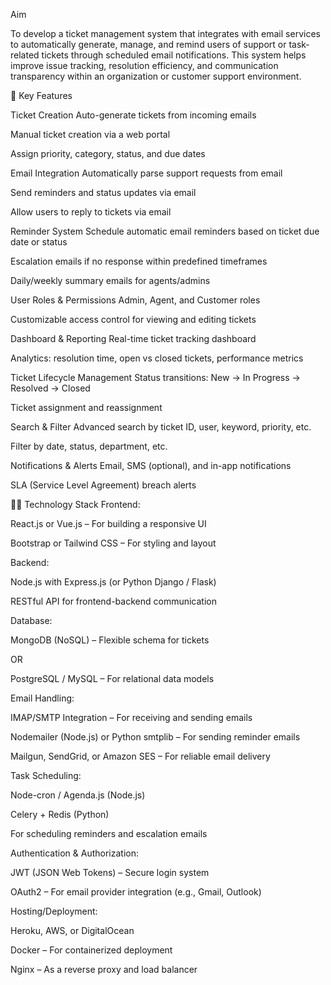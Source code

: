 Aim

To develop a ticket management system that integrates with email services to automatically generate, manage, and remind users of support or task-related tickets through scheduled email notifications. This system helps improve issue tracking, resolution efficiency, and communication transparency within an organization or customer support environment.

🌟 Key Features

Ticket Creation
Auto-generate tickets from incoming emails

Manual ticket creation via a web portal

Assign priority, category, status, and due dates

Email Integration
Automatically parse support requests from email

Send reminders and status updates via email

Allow users to reply to tickets via email

Reminder System
Schedule automatic email reminders based on ticket due date or status

Escalation emails if no response within predefined timeframes

Daily/weekly summary emails for agents/admins

User Roles & Permissions
Admin, Agent, and Customer roles

Customizable access control for viewing and editing tickets

Dashboard & Reporting
Real-time ticket tracking dashboard

Analytics: resolution time, open vs closed tickets, performance metrics

Ticket Lifecycle Management
Status transitions: New → In Progress → Resolved → Closed

Ticket assignment and reassignment

Search & Filter
Advanced search by ticket ID, user, keyword, priority, etc.

Filter by date, status, department, etc.

Notifications & Alerts
Email, SMS (optional), and in-app notifications

SLA (Service Level Agreement) breach alerts

🧑‍💻 Technology Stack Frontend:

React.js or Vue.js – For building a responsive UI

Bootstrap or Tailwind CSS – For styling and layout

Backend:

Node.js with Express.js (or Python Django / Flask)

RESTful API for frontend-backend communication

Database:

MongoDB (NoSQL) – Flexible schema for tickets

OR

PostgreSQL / MySQL – For relational data models

Email Handling:

IMAP/SMTP Integration – For receiving and sending emails

Nodemailer (Node.js) or Python smtplib – For sending reminder emails

Mailgun, SendGrid, or Amazon SES – For reliable email delivery

Task Scheduling:

Node-cron / Agenda.js (Node.js)

Celery + Redis (Python)

For scheduling reminders and escalation emails

Authentication & Authorization:

JWT (JSON Web Tokens) – Secure login system

OAuth2 – For email provider integration (e.g., Gmail, Outlook)

Hosting/Deployment:

Heroku, AWS, or DigitalOcean

Docker – For containerized deployment

Nginx – As a reverse proxy and load balancer
